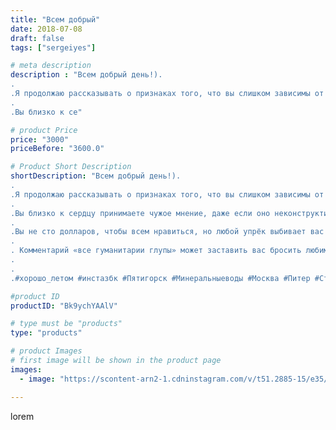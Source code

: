 ```yaml
---
title: "Всем добрый"
date: 2018-07-08
draft: false
tags: ["sergeiyes"]

# meta description
description : "Всем добрый день!).
.
.Я продолжаю рассказывать о признаках того, что вы слишком зависимы от чужого мнения. Вот вам пятый признак зависимости.
.
.Вы близко к се"

# product Price
price: "3000"
priceBefore: "3600.0"

# Product Short Description
shortDescription: "Всем добрый день!).
.
.Я продолжаю рассказывать о признаках того, что вы слишком зависимы от чужого мнения. Вот вам пятый признак зависимости.
.
.Вы близко к сердцу принимаете чужое мнение, даже если оно неконструктивно.
.
.Вы не сто долларов, чтобы всем нравиться, но любой упрёк выбивает вас из колеи.
.
. Комментарий «все гуманитарии глупы» может заставить вас бросить любимую работу и пойти в инженеры, и вы уже копите на пластическую операцию, потому что в очереди кто//-то сказал, что стоит «вот за этим носастеньким».😃 Вас окружают не только умные люди, поэтому некоторые слова окружающих просто стоит игнорировать.👌.
.
.
.#xopoшо_летом #инстазбк #Пятигорск #Минеральныеводы #Москва #Питер #Ставрополь #Сочи #Симферополь #Севастополь #СКФО #УФО #Анапа #Краснодар #Екатеринбург #Челябинск #Ессентуки #Железноводск #Кисловодск #бизнес #Ростовнадону #gruppazahvata #Нижнийновгород #sergeystar #nl_int #biznes #бизнесидея  #Волгоград #churslabs"

#product ID
productID: "Bk9ychYAAlV"

# type must be "products"
type: "products"

# product Images
# first image will be shown in the product page
images:
  - image: "https://scontent-arn2-1.cdninstagram.com/v/t51.2885-15/e35/35928243_396373314206853_5678505493312569344_n.jpg?tp=1&_nc_ht=scontent-arn2-1.cdninstagram.com&_nc_cat=109&_nc_ohc=lRz2P2r8LwkAX_UfIar&ccb=7-4&oh=7f740d11a0f23750d434bd7fab69925f&oe=60835F89&_nc_sid=86f79a&ig_cache_key=MTgxODgzMTY4NjgzNDU4Nzk4OQ%3D%3D.2-ccb7-4"

---
```

lorem
